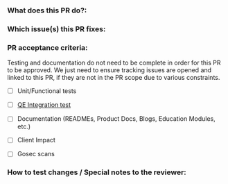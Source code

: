 ### What does this PR do?:
<!-- _Summarize the changes_ -->

### Which issue(s) this PR fixes:
<!-- _Link to github issue(s)_ -->

### PR acceptance criteria:
Testing and documentation do not need to be complete in order for this PR to be approved. We just need to ensure tracking issues are opened and linked to this PR, if they are not in the PR scope due to various constraints.

<!-- 
- Open new test/doc issues under the [devfile/api](https://github.com/devfile/api/issues) repo
- Check each criteria if:
  - There is a separate tracking issue. Add the issue link under the criteria
  **or**
  - test/doc updates are made as part of this PR
-  If unchecked, explain why it's not needed 
-->


- [ ] Unit/Functional tests

  <!-- _These are run as part of the PR workflow, ensure they are updated_ -->

- [ ] [QE Integration test](https://github.com/devfile/integration-tests) 

  <!--  _Do we need to verify integration with ODO and Openshift console?_ -->

- [ ] Documentation (READMEs, Product Docs, Blogs, Education Modules, etc.)

   <!-- _This includes READMEs, Product Docs, Blogs, Education Modules, etc._ -->

- [ ] Client Impact

  <!-- _Do we have anything that can break our clients?  If so, open a notifying issue_ -->

- [ ] Gosec scans
  <!-- _Review scan results from the PR.  Fix all MEDIUM and higher findings and/or annotate a finding per gosec instructions: https://github.com/securego/gosec#annotating-code to address why a finding is not a security issue_-->


### How to test changes / Special notes to the reviewer:
